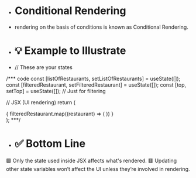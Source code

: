 
- # Conditional Rendering
- rendering on the basis of conditions is known as Conditional Rendering. 


- # 💡 Example to Illustrate
- // These are your states


/*** code
const [listOfRestaurants, setListOfRestaurants] = useState([]);
const [filteredRestaurant, setFilteredRestaurant] = useState([]);
const [top, setTop] = useState([]); // Just for filtering

// JSX (UI rendering)
return (
  <div className="restaurant-container">
    {
      filteredRestaurant.map((restaurant) => (
        <RestaurantCard key={restaurant.info.id} resData={restaurant} />
      ))
    }
  </div>
);
***/



- # ✅ Bottom Line
🟩 Only the state used inside JSX affects what's rendered.
🟥 Updating other state variables won’t affect the UI unless they’re involved in rendering.
